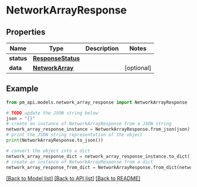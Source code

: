 # NetworkArrayResponse


## Properties

Name | Type | Description | Notes
------------ | ------------- | ------------- | -------------
**status** | [**ResponseStatus**](ResponseStatus.md) |  | 
**data** | [**NetworkArray**](NetworkArray.md) |  | [optional] 

## Example

```python
from pm_api.models.network_array_response import NetworkArrayResponse

# TODO update the JSON string below
json = "{}"
# create an instance of NetworkArrayResponse from a JSON string
network_array_response_instance = NetworkArrayResponse.from_json(json)
# print the JSON string representation of the object
print(NetworkArrayResponse.to_json())

# convert the object into a dict
network_array_response_dict = network_array_response_instance.to_dict()
# create an instance of NetworkArrayResponse from a dict
network_array_response_from_dict = NetworkArrayResponse.from_dict(network_array_response_dict)
```
[[Back to Model list]](../README.md#documentation-for-models) [[Back to API list]](../README.md#documentation-for-api-endpoints) [[Back to README]](../README.md)


